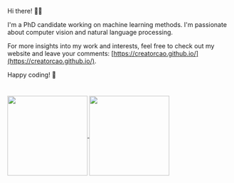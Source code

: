 
Hi there! 👋😊

I'm a PhD candidate working on machine learning methods. I'm passionate about computer vision and natural language processing. 

For more insights into my work and interests, feel free to check out my website and leave your comments: [https://creatorcao.github.io/](https://creatorcao.github.io/).

Happy coding! 🤖

#  
<a href="https://github.com/creatorcao/github-readme-stats">
  <img height=180 align="center" src="https://github-readme-stats.vercel.app/api?username=creatorcao&theme=shadow_green" />
</a>
<a href="https://github.com/creatorcao">
  <img height=180 align="center" src="https://github-readme-stats.vercel.app/api/top-langs?username=creatorcao&hide_progress=true&theme=shadow_green&layout=compact&langs_count=8&card_width=330" />
</a>
